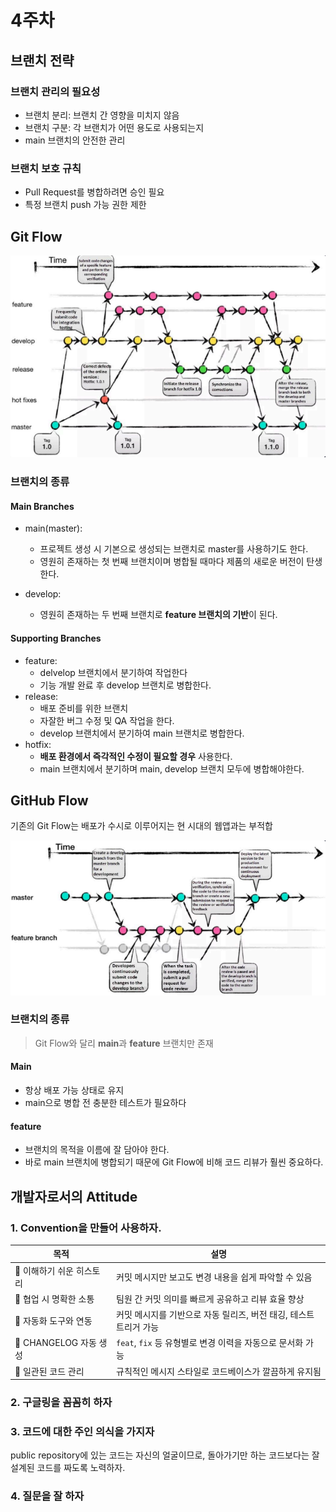 # 4주차

## 브랜치 전략
### 브랜치 관리의 필요성
- 브랜치 분리: 브랜치 간 영향을 미치지 않음
- 브랜치 구분: 각 브랜치가 어떤 용도로 사용되는지
- main 브랜치의 안전한 관리

### 브랜치 보호 규칙
- Pull Request를 병합하려면 승인 필요
- 특정 브랜치 push 가능 권한 제한

## Git Flow
![alt text](imgs/image.png)
### 브랜치의 종류
#### Main Branches
- main(master): 
    - 프로젝트 생성 시 기본으로 생성되는 브랜치로 master를 사용하기도 한다.
    - 영원히 존재하는 첫 번째 브랜치이며 병합될 때마다 제품의 새로운 버전이 탄생한다.

- develop:
    - 영원히 존재하는 두 번째 브랜치로 **feature 브랜치의 기반**이 된다.

#### Supporting Branches
- feature: 
    - delvelop 브랜치에서 분기하여 작업한다
    - 기능 개발 완료 후 develop 브랜치로 병합한다.
- release:
    - 배포 준비를 위한 브랜치
    - 자잘한 버그 수정 및 QA 작업을 한다.
    - develop 브랜치에서 분기하여 main 브랜치로 병합한다.
- hotfix:
    - **배포 환경에서 즉각적인 수정이 필요할 경우** 사용한다.
    - main 브랜치에서 분기하며 main, develop 브랜치 모두에 병합해야한다.

## GitHub Flow
기존의 Git Flow는 배포가 수시로 이루어지는 현 시대의 웹앱과는 부적합

![alt text](imgs/image2.png)

### 브랜치의 종류
> Git Flow와 달리 **main**과 **feature** 브랜치만 존재
#### Main
- 항상 배포 가능 상태로 유지
- main으로 병합 전 충분한 테스트가 필요하다

#### feature
- 브랜치의 목적을 이름에 잘 담아야 한다.
- 바로 main 브랜치에 병합되기 때문에 Git Flow에 비해 코드 리뷰가 훨씬 중요하다.

## 개발자로서의 Attitude
### 1. Convention을 만들어 사용하자.
| 목적 | 설명 |
|-----|-------|
| 📖 이해하기 쉬운 히스토리 | 커밋 메시지만 보고도 변경 내용을 쉽게 파악할 수 있음                         |
| 🤝 협업 시 명확한 소통     | 팀원 간 커밋 의미를 빠르게 공유하고 리뷰 효율 향상                           |
| 🧪 자동화 도구와 연동      | 커밋 메시지를 기반으로 자동 릴리즈, 버전 태깅, 테스트 트리거 가능              |
| 🧾 CHANGELOG 자동 생성   | `feat`, `fix` 등 유형별로 변경 이력을 자동으로 문서화 가능                    |
| 🧼 일관된 코드 관리       | 규칙적인 메시지 스타일로 코드베이스가 깔끔하게 유지됨                         |

### 2. 구글링을 꼼꼼히 하자

### 3. 코드에 대한 주인 의식을 가지자
public repository에 있는 코드는 자신의 얼굴이므로, 돌아가기만 하는 코드보다는 잘 설계된 코드를 짜도록 노력하자.

### 4. 질문을 잘 하자